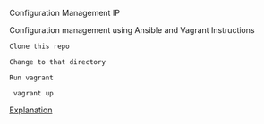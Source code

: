 Configuration Management IP

Configuration management using Ansible and Vagrant
Instructions

    Clone this repo

    Change to that directory

    Run vagrant

     vagrant up

[Explanation](/Explanation.md)
